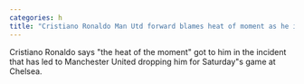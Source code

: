 ```yaml
---
categories: h
title: "Cristiano Ronaldo Man Utd forward blames heat of moment as he is dropped"
---
```

Cristiano Ronaldo says "the heat of the moment" got to him in the incident that has led to Manchester United dropping him for Saturday"s game at Chelsea.